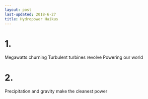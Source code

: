 ```yaml
---
layout: post
last-updated: 2018-6-27
title: Hydropower Haikus
---
```

# 1.

Megawatts churning
Turbulent turbines revolve
Powering our world

# 2.

Precipitation
and gravity make
the cleanest power


